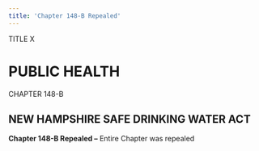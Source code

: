 ```yaml
---
title: 'Chapter 148-B Repealed'
---
```


TITLE X
                                             
PUBLIC HEALTH
=============

CHAPTER 148-B
                                             
NEW HAMPSHIRE SAFE DRINKING WATER ACT
-------------------------------------

**Chapter 148-B Repealed –** Entire Chapter was repealed
